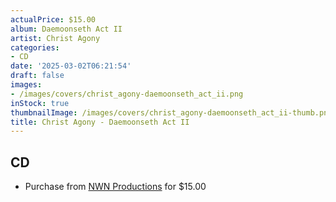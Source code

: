 ```yaml
---
actualPrice: $15.00
album: Daemoonseth Act II
artist: Christ Agony
categories:
- CD
date: '2025-03-02T06:21:54'
draft: false
images:
- /images/covers/christ_agony-daemoonseth_act_ii.png
inStock: true
thumbnailImage: /images/covers/christ_agony-daemoonseth_act_ii-thumb.png
title: Christ Agony - Daemoonseth Act II
---
```


## CD
* Purchase from [NWN Productions](http://shop.nwnprod.com/index.php?route=product/product&path=93&product_id=53444&sort=pd.name&order=ASC) for $15.00
